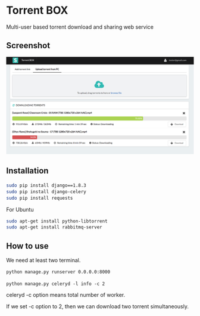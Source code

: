 # Torrent BOX
Multi-user based torrent download and sharing web service

## Screenshot
![demo](./img/TorrentBOX_screenshot.png)

## Installation
```bash
sudo pip install django==1.8.3
sudo pip install django-celery
sudo pip install requests
```
For Ubuntu
```bash
sudo apt-get install python-libtorrent
sudo apt-get install rabbitmq-server
```

## How to use
We need at least two terminal.

    python manage.py runserver 0.0.0.0:8000

    python manage.py celeryd -l info -c 2

celeryd -c option means total number of worker.

If we set -c option to 2, then we can download two torrent simultaneously.
